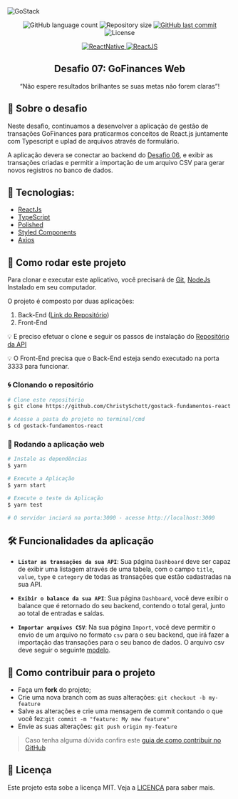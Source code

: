 <img alt="GoStack" src="https://storage.googleapis.com/golden-wind/bootcamp-gostack/header-desafios.png" />

<p align="center">

<img alt="GitHub language count" src="https://img.shields.io/github/languages/count/Alquipo/GoStack12-Desafio-07-GoFinances">

<img alt="Repository size" src="https://img.shields.io/github/repo-size/ChristySchott/gostack-fundamentos-react">

<a href="https://github.com/Alquipo/GoStack12-Desafio-07-GoFinances/commits/master">
    <img alt="GitHub last commit" src="https://img.shields.io/github/last-commit/ChristySchott/gostack-fundamentos-react?color=blue">
</a>

<img alt="License" src="https://img.shields.io/badge/license-MIT-brightgreen?color=blue">
</p>

<p align="center">

<a target="_blank" href="https://nodejs.org/">
    <img alt="ReactNative" src="https://img.shields.io/static/v1?color=brightgreen&label=Node&message=JS&?style=plastic&logo=Node.js">
</a>

<a href="https://reactjs.org/">
  <img alt="ReactJS" src="https://img.shields.io/static/v1?color=blue&label=React&message=JS&?style=plastic&logo=React">
</a>

</p>
<h2 align="center">
  Desafio 07: GoFinances Web
</h2>

<p align="center">“Não espere resultados brilhantes se suas metas não forem claras”!</p>

## 🚀 Sobre o desafio

Neste desafio, continuamos a desenvolver a aplicação de gestão de transações GoFinances para praticarmos conceitos de React.js juntamente com Typescript e uplad de arquivos através de formulário.

A aplicação devera se conectar ao backend do [Desafio 06](https://github.com/ChristySchott/gostack-desafio-databaseupload), e exibir as transações criadas e permitir a importação de um arquivo CSV para gerar novos registros no banco de dados.


## 🔨 Tecnologias:

- [ReactJs][reactjs]
- [TypeScript][typescript]
- [Polished](https://github.com/styled-components/polished)
- [Styled Components](https://styled-components.com/)
- [Axios][axios]



## 🚀 Como rodar este projeto

Para clonar e executar este aplicativo, você precisará de [Git](https://git-scm.com), [NodeJs][nodejs] Instalado em seu computador.

O projeto é composto por duas aplicações:

1. Back-End ([Link do Repositório](https://github.com/ChristySchott/gostack-desafio-databaseupload))
2. Front-End

💡 E preciso efetuar o clone e seguir os passos de instalação do [Repositório da API](https://github.com/cintiazago/gostack-desafio06-typeorm-upload)

💡 O Front-End precisa que o Back-End esteja sendo executado na porta 3333 para funcionar.

### 🌀 Clonando o repositório

```bash
# Clone este repositório
$ git clone https://github.com/ChristySchott/gostack-fundamentos-react

# Acesse a pasta do projeto no terminal/cmd
$ cd gostack-fundamentos-react
```

### 🧭 Rodando a aplicação web

```bash
# Instale as dependências
$ yarn

# Execute a Aplicação
$ yarn start

# Execute o teste da Aplicação
$ yarn test

# O servidor inciará na porta:3000 - acesse http://localhost:3000
```

## 🛠 Funcionalidades da aplicação


- **`Listar as transações da sua API`**: Sua página `Dashboard` deve ser capaz de exibir uma listagem através de uma tabela, com o campo `title`, `value`, `type` e `category` de todas as transações que estão cadastradas na sua API.

- **`Exibir o balance da sua API`**: Sua página `Dashboard`, você deve exibir o balance que é retornado do seu backend, contendo o total geral, junto ao total de entradas e saídas.

- **`Importar arquivos CSV`**: Na sua página `Import`, você deve permitir o envio de um arquivo no formato `csv` para o seu backend, que irá fazer a importação das transações para o seu banco de dados. O arquivo csv deve seguir o seguinte [modelo](https://github.com/Rocketseat/bootcamp-gostack-desafios/blob/master/desafio-database-upload/assets/file.csv).



## 🤔 Como contribuir para o projeto

- Faça um **fork** do projeto;
- Crie uma nova branch com as suas alterações: `git checkout -b my-feature`
- Salve as alterações e crie uma mensagem de commit contando o que você fez:`git commit -m "feature: My new feature"`
- Envie as suas alterações: `git push origin my-feature`

> Caso tenha alguma dúvida confira este [guia de como contribuir no GitHub](https://github.com/firstcontributions/first-contributions)

## 📝 Licença

Este projeto esta sobe a licença MIT. Veja a [LICENÇA][license] para saber mais.

[nodejs]: https://nodejs.org/
[express]: https://expressjs.com/
[uuidv4]: https://www.npmjs.com/package/uuidv4
[nodemon]: https://www.npmjs.com/package/nodemon
[rs]: https://rocketseat.com.br
[license]: https://opensource.org/licenses/MIT
[Postgres]: https://www.postgresql.org/
[Multer]: https://www.npmjs.com/package/multer
[reactjs]: https://reactjs.org/
[axios]: https://www.npmjs.com/package/axios
[babel]: https://babeljs.io/
[webpack]: https://webpack.js.org/
[rs]: https://rocketseat.com.br
[license]: https://opensource.org/licenses/MIT
[typescript]: https://www.typescriptlang.org/
